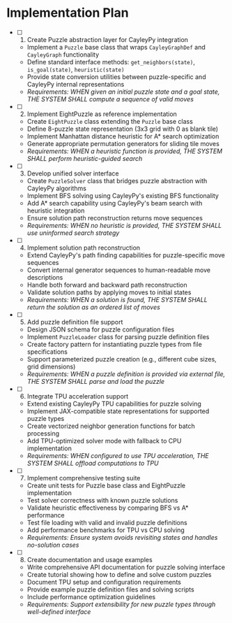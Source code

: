# Implementation Plan

- [ ] 1. Create Puzzle abstraction layer for CayleyPy integration
  - Implement a `Puzzle` base class that wraps `CayleyGraphDef` and `CayleyGraph` functionality
  - Define standard interface methods: `get_neighbors(state)`, `is_goal(state)`, `heuristic(state)`
  - Provide state conversion utilities between puzzle-specific and CayleyPy internal representations
  - _Requirements: WHEN given an initial puzzle state and a goal state, THE SYSTEM SHALL compute a sequence of valid moves_

- [ ] 2. Implement EightPuzzle as reference implementation
  - Create `EightPuzzle` class extending the `Puzzle` base class
  - Define 8-puzzle state representation (3x3 grid with 0 as blank tile)
  - Implement Manhattan distance heuristic for A* search optimization
  - Generate appropriate permutation generators for sliding tile moves
  - _Requirements: WHEN a heuristic function is provided, THE SYSTEM SHALL perform heuristic-guided search_

- [ ] 3. Develop unified solver interface
  - Create `PuzzleSolver` class that bridges puzzle abstraction with CayleyPy algorithms
  - Implement BFS solving using CayleyPy's existing BFS functionality
  - Add A* search capability using CayleyPy's beam search with heuristic integration
  - Ensure solution path reconstruction returns move sequences
  - _Requirements: WHEN no heuristic is provided, THE SYSTEM SHALL use uninformed search strategy_

- [ ] 4. Implement solution path reconstruction
  - Extend CayleyPy's path finding capabilities for puzzle-specific move sequences
  - Convert internal generator sequences to human-readable move descriptions
  - Handle both forward and backward path reconstruction
  - Validate solution paths by applying moves to initial states
  - _Requirements: WHEN a solution is found, THE SYSTEM SHALL return the solution as an ordered list of moves_

- [ ] 5. Add puzzle definition file support
  - Design JSON schema for puzzle configuration files
  - Implement `PuzzleLoader` class for parsing puzzle definition files
  - Create factory pattern for instantiating puzzle types from file specifications
  - Support parameterized puzzle creation (e.g., different cube sizes, grid dimensions)
  - _Requirements: WHEN a puzzle definition is provided via external file, THE SYSTEM SHALL parse and load the puzzle_

- [ ] 6. Integrate TPU acceleration support
  - Extend existing CayleyPy TPU capabilities for puzzle solving
  - Implement JAX-compatible state representations for supported puzzle types
  - Create vectorized neighbor generation functions for batch processing
  - Add TPU-optimized solver mode with fallback to CPU implementation
  - _Requirements: WHEN configured to use TPU acceleration, THE SYSTEM SHALL offload computations to TPU_

- [ ] 7. Implement comprehensive testing suite
  - Create unit tests for Puzzle base class and EightPuzzle implementation
  - Test solver correctness with known puzzle solutions
  - Validate heuristic effectiveness by comparing BFS vs A* performance
  - Test file loading with valid and invalid puzzle definitions
  - Add performance benchmarks for TPU vs CPU solving
  - _Requirements: Ensure system avoids revisiting states and handles no-solution cases_

- [ ] 8. Create documentation and usage examples
  - Write comprehensive API documentation for puzzle solving interface
  - Create tutorial showing how to define and solve custom puzzles
  - Document TPU setup and configuration requirements
  - Provide example puzzle definition files and solving scripts
  - Include performance optimization guidelines
  - _Requirements: Support extensibility for new puzzle types through well-defined interface_